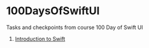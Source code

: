 # 100DaysOfSwiftUI
Tasks and checkpoints from course 100 Day of Swift UI

1. [Introduction to Swift](https://github.com/NadzeyaShpakouskaya/100DaysOfSwiftUI/blob/main/IntroToSwift/100DaysOfSwiftUI.playground/Contents.swift)
